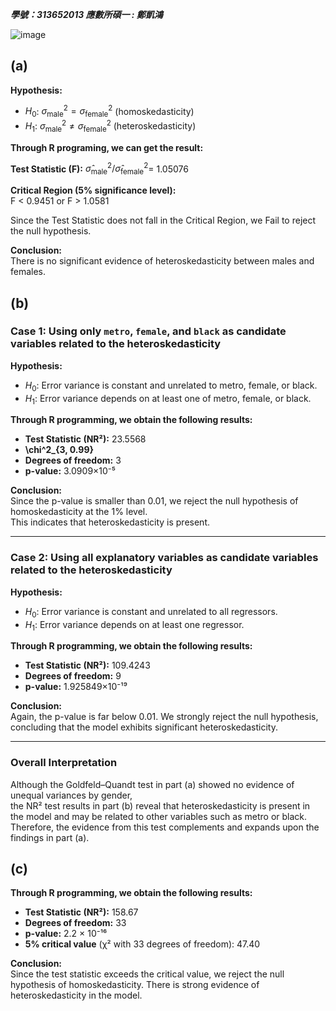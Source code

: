 ***學號：313652013     應數所碩一 : 鄭凱鴻***

![image](https://github.com/user-attachments/assets/1a79a574-9e6c-4304-92d7-a5222eb4822c)


## (a) 
**Hypothesis:**

- $H_0$: $\sigma^2_{\text{male}} = \sigma^2_{\text{female}}$ (homoskedasticity)
- $H_1$: $\sigma^2_{\text{male}} \neq \sigma^2_{\text{female}}$ (heteroskedasticity)

**Through R programing, we can get the result:**

**Test Statistic (F):** 
$\hat{\sigma}^2_{\text{male}}/ \hat{\sigma}^2_{\text{female}}=$
1.05076

**Critical Region (5% significance level):**  
F < 0.9451 or F > 1.0581

Since the Test Statistic does not fall in the Critical Region, we Fail to reject the null hypothesis.

**Conclusion:**    
There is no significant evidence of heteroskedasticity between males and females.


## (b)
### Case 1: Using only `metro`, `female`, and `black` as candidate variables related to the heteroskedasticity

**Hypothesis:**
- $H_0$: Error variance is constant and unrelated to metro, female, or black.  
- $H_1$: Error variance depends on at least one of metro, female, or black.

**Through R programming, we obtain the following results:**

- **Test Statistic (NR²):** 23.5568
- **\chi^2_{3, 0.99}**
- **Degrees of freedom:** 3  
- **p-value:** 3.0909×10⁻⁵

**Conclusion:**  
Since the p-value is smaller than 0.01, we reject the null hypothesis of homoskedasticity at the 1% level.  
This indicates that heteroskedasticity is present.

---

### Case 2: Using all explanatory variables as candidate variables related to the heteroskedasticity

**Hypothesis:**
- $H_0$: Error variance is constant and unrelated to all regressors.  
- $H_1$: Error variance depends on at least one regressor.

**Through R programming, we obtain the following results:**

- **Test Statistic (NR²):** 109.4243  
- **Degrees of freedom:** 9  
- **p-value:** 1.925849×10⁻¹⁹

**Conclusion:**  
Again, the p-value is far below 0.01. We strongly reject the null hypothesis, concluding that the model exhibits significant heteroskedasticity.

---

### Overall Interpretation

Although the Goldfeld–Quandt test in part (a) showed no evidence of unequal variances by gender,  
the NR² test results in part (b) reveal that heteroskedasticity is present in the model and may be related to other variables such as metro or black.  
Therefore, the evidence from this test complements and expands upon the findings in part (a).

## (c) 
**Through R programming, we obtain the following results:**

- **Test Statistic (NR²):** 158.67
- **Degrees of freedom:** 33
- **p-value:** 2.2 × 10⁻¹⁶
- **5% critical value** (χ² with 33 degrees of freedom): 47.40

**Conclusion:**  
Since the test statistic exceeds the critical value, we reject the null hypothesis of homoskedasticity.
There is strong evidence of heteroskedasticity in the model.
